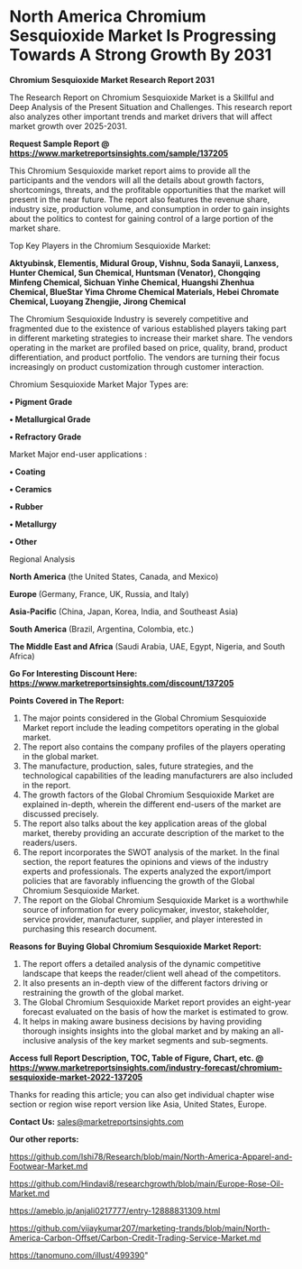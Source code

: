 # North America Chromium Sesquioxide Market Is Progressing Towards A Strong Growth By 2031

<strong>Chromium Sesquioxide Market Research Report 2031</strong>

The Research Report on Chromium Sesquioxide Market is a Skillful and Deep Analysis of the Present Situation and Challenges. This research report also analyzes other important trends and market drivers that will affect market growth over 2025-2031.

<strong>Request Sample Report @ <a href=https://www.marketreportsinsights.com/sample/137205>https://www.marketreportsinsights.com/sample/137205</a></strong>

This Chromium Sesquioxide market report aims to provide all the participants and the vendors will all the details about growth factors, shortcomings, threats, and the profitable opportunities that the market will present in the near future. The report also features the revenue share, industry size, production volume, and consumption in order to gain insights about the politics to contest for gaining control of a large portion of the market share.

Top Key Players in the Chromium Sesquioxide Market:

<strong>Aktyubinsk, Elementis, Midural Group, Vishnu, Soda Sanayii, Lanxess, Hunter Chemical, Sun Chemical, Huntsman (Venator), Chongqing Minfeng Chemical, Sichuan Yinhe Chemical, Huangshi Zhenhua Chemical, BlueStar Yima Chrome Chemical Materials, Hebei Chromate Chemical, Luoyang Zhengjie, Jirong Chemical</strong>

The Chromium Sesquioxide Industry is severely competitive and fragmented due to the existence of various established players taking part in different marketing strategies to increase their market share. The vendors operating in the market are profiled based on price, quality, brand, product differentiation, and product portfolio. The vendors are turning their focus increasingly on product customization through customer interaction.

Chromium Sesquioxide Market Major Types are:

<strong>• Pigment Grade

• Metallurgical Grade

• Refractory Grade</strong>

Market Major end-user applications :

<strong>• Coating

• Ceramics

• Rubber

• Metallurgy

• Other</strong>

Regional Analysis

</u><strong><b>North America</b></strong> (the United States, Canada, and Mexico)

<strong><b>Europe </b></strong>(Germany, France, UK, Russia, and Italy)

<strong><b>Asia-Pacific</b></strong> (China, Japan, Korea, India, and Southeast Asia)

<strong><b>South America</b></strong> (Brazil, Argentina, Colombia, etc.)

<strong><b>The Middle East and Africa</b></strong> (Saudi Arabia, UAE, Egypt, Nigeria, and South Africa)

<strong>Go For Interesting Discount Here: <a href=https://www.marketreportsinsights.com/discount/137205>https://www.marketreportsinsights.com/discount/137205</a></strong>

<strong>Points Covered in The Report:</strong>
<ol>
  <li>The major points considered in the Global Chromium Sesquioxide Market report include the leading competitors operating in the global market.</li>
  <li>The report also contains the company profiles of the players operating in the global market.</li>
  <li>The manufacture, production, sales, future strategies, and the technological capabilities of the leading manufacturers are also included in the report.</li>
  <li>The growth factors of the Global Chromium Sesquioxide Market are explained in-depth, wherein the different end-users of the market are discussed precisely.</li>
  <li>The report also talks about the key application areas of the global market, thereby providing an accurate description of the market to the readers/users.</li>
  <li>The report incorporates the SWOT analysis of the market. In the final section, the report features the opinions and views of the industry experts and professionals. The experts analyzed the export/import policies that are favorably influencing the growth of the Global Chromium Sesquioxide Market.</li>
  <li>The report on the Global Chromium Sesquioxide Market is a worthwhile source of information for every policymaker, investor, stakeholder, service provider, manufacturer, supplier, and player interested in purchasing this research document.</li>
</ol>
<strong>Reasons for Buying Global Chromium Sesquioxide Market Report:</strong>

<ol>
  <li>The report offers a detailed analysis of the dynamic competitive landscape that keeps the reader/client well ahead of the competitors.</li>
  <li>It also presents an in-depth view of the different factors driving or restraining the growth of the global market.</li>
  <li>The Global Chromium Sesquioxide Market report provides an eight-year forecast evaluated on the basis of how the market is estimated to grow.</li>
  <li>It helps in making aware business decisions by having providing thorough insights insights into the global market and by making an all-inclusive analysis of the key market segments and sub-segments.</li>
</ol>
<strong>Access full Report Description, TOC, Table of Figure, Chart, etc. @ <a href=https://www.marketreportsinsights.com/industry-forecast/chromium-sesquioxide-market-2022-137205>https://www.marketreportsinsights.com/industry-forecast/chromium-sesquioxide-market-2022-137205</a></strong>


Thanks for reading this article; you can also get individual chapter wise section or region wise report version like Asia, United States, Europe.

<strong>Contact Us:</strong>
sales@marketreportsinsights.com

<strong>Our other reports:</strong>

<a href=https://github.com/Ishi78/Research/blob/main/North-America-Apparel-and-Footwear-Market.md>https://github.com/Ishi78/Research/blob/main/North-America-Apparel-and-Footwear-Market.md</a>

<a href=https://github.com/Hindavi8/researchgrowth/blob/main/Europe-Rose-Oil-Market.md>https://github.com/Hindavi8/researchgrowth/blob/main/Europe-Rose-Oil-Market.md</a>

<a href=https://ameblo.jp/anjali0217777/entry-12888831309.html>https://ameblo.jp/anjali0217777/entry-12888831309.html</a>

<a href=https://github.com/vijaykumar207/marketing-trands/blob/main/North-America-Carbon-Offset/Carbon-Credit-Trading-Service-Market.md>https://github.com/vijaykumar207/marketing-trands/blob/main/North-America-Carbon-Offset/Carbon-Credit-Trading-Service-Market.md</a>

<a href=https://tanomuno.com/illust/499390>https://tanomuno.com/illust/499390</a>"
